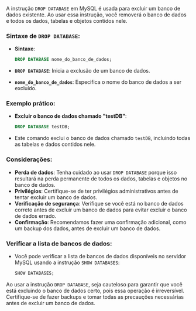 A instrução `DROP DATABASE` em MySQL é usada para excluir um banco de dados existente. Ao usar essa instrução, você removerá o banco de dados e todos os dados, tabelas e objetos contidos nele.

### Sintaxe de `DROP DATABASE`:

- **Sintaxe**:
    ```sql
    DROP DATABASE nome_do_banco_de_dados;
    ```

- **`DROP DATABASE`**: Inicia a exclusão de um banco de dados.
- **`nome_do_banco_de_dados`**: Especifica o nome do banco de dados a ser excluído.

### Exemplo prático:

- **Excluir o banco de dados chamado "testDB"**:
    ```sql
    DROP DATABASE testDB;
    ```

- Este comando exclui o banco de dados chamado `testDB`, incluindo todas as tabelas e dados contidos nele.

### Considerações:

- **Perda de dados**: Tenha cuidado ao usar `DROP DATABASE` porque isso resultará na perda permanente de todos os dados, tabelas e objetos no banco de dados.
- **Privilégios**: Certifique-se de ter privilégios administrativos antes de tentar excluir um banco de dados.
- **Verificação de segurança**: Verifique se você está no banco de dados correto antes de excluir um banco de dados para evitar excluir o banco de dados errado.
- **Confirmação**: Recomendamos fazer uma confirmação adicional, como um backup dos dados, antes de excluir um banco de dados.

### Verificar a lista de bancos de dados:

- Você pode verificar a lista de bancos de dados disponíveis no servidor MySQL usando a instrução `SHOW DATABASES`:

    ```sql
    SHOW DATABASES;
    ```

Ao usar a instrução `DROP DATABASE`, seja cauteloso para garantir que você está excluindo o banco de dados certo, pois essa operação é irreversível. Certifique-se de fazer backups e tomar todas as precauções necessárias antes de excluir um banco de dados.